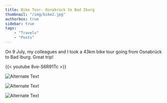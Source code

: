 ```yaml
---
title: Bike Tour- Osnabrück to Bad Iburg
thumbnail: "/img/bike2.jpg"
authorbox: true
sidebar: true
tags:
    - "Travels"
    - "Posts"
---
```


On 9 July, my colleagues and I took a 43km bike tour going from Osnabrück to Bad Iburg. Great trip!

{{< youtube 8ve-S6R91Tc >}}


![Alternate Text](/img/bike.jpg)

![Alternate Text](/img/bike3.jpg)

![Alternate Text](/img/bike4.jpg)